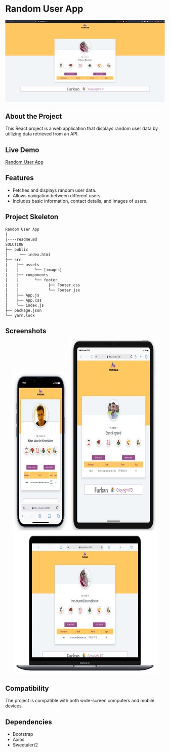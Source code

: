 # Random User App

<div align="center">
  <img src="./src/assets/randomUser.gif" />
</div>

## About the Project

This React project is a web application that displays random user data by utilizing data retrieved from an API.

## Live Demo

[Random User App](https://random-user-app-virid.vercel.app/)

## Features

- Fetches and displays random user data.
- Allows navigation between different users.
- Includes basic information, contact details, and images of users.

## Project Skeleton

```
Random User App
|
|----readme.md         
SOLUTION
├── public
│     └── index.html
├── src
│    ├── assets
│    │       └── [images]
│    ├── components
│    │       └── footer
│    │             ├── Footer.css 
│    │             └── Footer.jsx 
│    ├── App.js
│    ├── App.css
│    └── index.js
├── package.json
└── yarn.lock
```

## Screenshots

<div align="center">
  <img src="./src/assets/Screenshot_1.jpg"  width="35%" height="500" />
  <img src="./src/assets/Screenshot_2.jpg"  width="55%" height="600" />
  <img src="./src/assets/Screenshot_3.jpg"  width="90.5%" height="450" />
</div>

## Compatibility

The project is compatible with both wide-screen computers and mobile devices.

## Dependencies

- Bootstrap
- Axios
- Sweetalert2